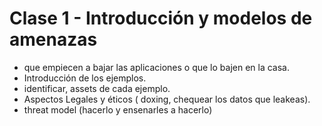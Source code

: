 # Clase 1 - Introducción y modelos de amenazas

- que empiecen a bajar las aplicaciones o que lo bajen en la casa.
- Introducción de los ejemplos.
- identificar, assets de cada ejemplo.
- Aspectos Legales y éticos ( doxing, chequear los datos que leakeas).
- threat model (hacerlo y ensenarles a hacerlo)
